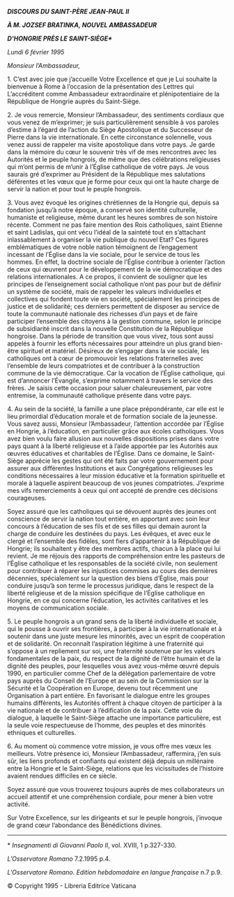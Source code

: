 ***DISCOURS DU SAINT-PÈRE JEAN-PAUL II***

***À M. JOZSEF BRATINKA, NOUVEL AMBASSADEUR***

***D'HONGRIE PRÈS LE SAINT-SIÈGE\****

*Lundi 6 février 1995*

*Monsieur l’Ambassadeur,*

1\. C’est avec joie que j’accueille Votre Excellence et que je Lui souhaite la bienvenue à Rome à l’occasion de la présentation des Lettres qui L’accréditent comme Ambassadeur extraordinaire et plénipotentiaire de la République de Hongrie auprès du Saint-Siège.

2\. Je vous remercie, Monsieur l’Ambassadeur, des sentiments cordiaux que vous venez de m’exprimer; je suis particulièrement sensible à vos paroles d’estime à l’égard de l’action du Siège Apostolique et du Successeur de Pierre dans la vie internationale. En cette circonstance solennelle, vous venez aussi de rappeler ma visite apostolique dans votre pays. Je garde dans la mémoire du cœur le souvenir très vif de mes rencontres avec les Autorités et le peuple hongrois, de même que des célébrations religieuses qui m’ont permis de m’unir à l’Église catholique de votre pays. Je vous saurais gré d’exprimer au Président de la République mes salutations déférentes et les vœux que je forme pour ceux qui ont la haute charge de servir la nation et pour tout le peuple hongrois.

3\. Vous avez évoqué les origines chrétiennes de la Hongrie qui, depuis sa fondation jusqu’à notre époque, a conservé son identité culturelle, humaniste et religieuse, même durant les heures sombres de son histoire récente. Comment ne pas faire mention des Rois catholiques, saint Etienne et saint Ladislas, qui ont vécu l’idéal de la sainteté tout en s’attachant inlassablement à organiser la vie publique du nouvel Etat? Ces figures emblématiques de votre noble nation témoignent de l’engagement incessant de l’Église dans la vie sociale, pour le service de tous les hommes. En effet, la doctrine sociale de l’Église contribue à orienter l’action de ceux qui œuvrent pour le développement de la vie démocratique et des relations internationales. A ce propos, il convient de souligner que les principes de l’enseignement social catholique n’ont pas pour but de définir un système de société, mais de rappeler les valeurs individuelles et collectives qui fondent toute vie en société, spécialement les principes de justice et de solidarité; ces derniers permettent de disposer au service de toute la communauté nationale des richesses d’un pays et de faire participer l’ensemble des citoyens à la gestion commune, selon le principe de subsidiarité inscrit dans la nouvelle Constitution de la République hongroise. Dans la période de transition que vous vivez, tous sont aussi appelés à fournir les efforts nécessaires pour atteindre un plus grand bien-être spirituel et matériel. Désireux de s’engager dans la vie sociale, les catholiques ont à cœur de promouvoir les relations fraternelles avec l’ensemble de leurs compatriotes et de contribuer à la construction commune de la vie démocratique. Car la vocation de l’Église catholique, qui est d’annoncer l’Évangile, s’exprime notamment à travers le service des frères. Je saisis cette occasion pour saluer chaleureusement, par votre entremise, la communauté catholique présente dans votre pays.

4\. Au sein de la société, la famille a une place prépondérante, car elle est le lieu primordial d’éducation morale et de formation sociale de la jeunesse. Vous savez aussi, Monsieur l’Ambassadeur, l’attention accordée par l’Église en Hongrie, à l’éducation, en particulier grâce aux écoles catholiques. Vous avez bien voulu faire allusion aux nouvelles dispositions prises dans votre pays quant à la liberté religieuse et à l’aide apportée par les Autorités aux œuvres éducatives et charitables de l’Église. Dans ce domaine, le Saint-Siège apprécie les gestes qui ont été faits par votre gouvernement pour assurer aux différentes Institutions et aux Congrégations religieuses les conditions nécessaires à leur mission éducative et la formation spirituelle et morale à laquelle aspirent beaucoup de vos jeunes compatriotes. J’exprime mes vifs remerciements à ceux qui ont accepté de prendre ces décisions courageuses.

Soyez assuré que les catholiques qui se dévouent auprès des jeunes ont conscience de servir la nation tout entière, en apportant avec soin leur concours à l’éducation de ses fils et de ses filles qui demain auront la charge de conduire les destinées du pays. Les évêques, et avec eux le clergé et l’ensemble des fidèles, sont fiers d’appartenir à la République de Hongrie; ils souhaitent y être des membres actifs, chacun à la place qui lui revient. Je me réjouis des rapports de compréhension entre les pasteurs de l’Église catholique et les responsables de la société civile, non seulement pour contribuer à réparer les injustices commises au cours des dernières décennies, spécialement sur la question des biens d’Église, mais pour conduire jusqu’à son terme le processus juridique, dans le respect de la liberté religieuse et de la mission spécifique de l’Église catholique en Hongrie, en ce qui concerne l’éducation, les activités caritatives et les moyens de communication sociale.

5\. Le peuple hongrois a un grand sens de la liberté individuelle et sociale, qui le pousse à ouvrir ses frontières, à participer à la vie internationale et à soutenir dans une juste mesure les minorités, avec un esprit de coopération et de solidarité. On reconnaît l’aspiration légitime à une fraternité qui s’oppose à un repliement sur soi, une fraternité soutenue par les valeurs fondamentales de la paix, du respect de la dignité de l’être humain et de la dignité des peuples, pour lesquelles vous avez vous-même œuvré depuis 1990, en particulier comme Chef de la délégation parlementaire de votre pays auprès du Conseil de l’Europe et au sein de la Commission sur la Sécurité et la Coopération en Europe, devenu tout récemment une Organisation à part entière. En favorisant le dialogue entre les groupes humains différents, les Autorités offrent à chaque citoyen de participer à la vie nationale et de contribuer à l’édification de la paix. Cette voie du dialogue, à laquelle le Saint-Siège attache une importance particulière, est la seule voie respectueuse de l’homme, des peuples et des minorités ethniques et culturelles.

6\. Au moment où commence votre mission, je vous offre mes vœux les meilleurs. Votre présence ici, Monsieur l’Ambassadeur, raffermira, j’en suis sûr, les liens profonds et confiants qui existent déjà depuis un millénaire entre la Hongrie et le Saint-Siège, relations que les vicissitudes de l’histoire avaient rendues difficiles en ce siècle.

Soyez assuré que vous trouverez toujours auprès de mes collaborateurs un accueil attentif et une compréhension cordiale, pour mener à bien votre activité.

Sur Votre Excellence, sur les dirigeants et sur le peuple hongrois, j’invoque de grand cœur l’abondance des Bénédictions divines.

* * *

\* *Insegnamenti di Giovanni Paolo II*, vol. XVIII, 1 p.327-330.

*L’Osservatore Romano* 7.2.1995 p.4.

*L'Osservatore Romano. Edition hebdomadaire en langue française* n.7 p.9.

© Copyright 1995 \- Libreria Editrice Vaticana